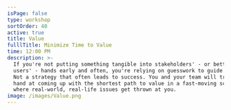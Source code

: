 ```yaml
---
isPage: false
type: workshop
sortOrder: 40
active: true
title: Value
fulllTitle: Minimize Time to Value
time: 12:00 PM
description: >-
  If you're not putting something tangible into stakeholders' - or better yet,
  users' - hands early and often, you're relying on guesswork to guide you.
  Not a strategy that often leads to success. You and your team will try your
  hand at coming up with the shortest path to value in a fast-moving scenario
  where real-world, real-life issues get thrown at you.
image: /images/Value.png
---
```

